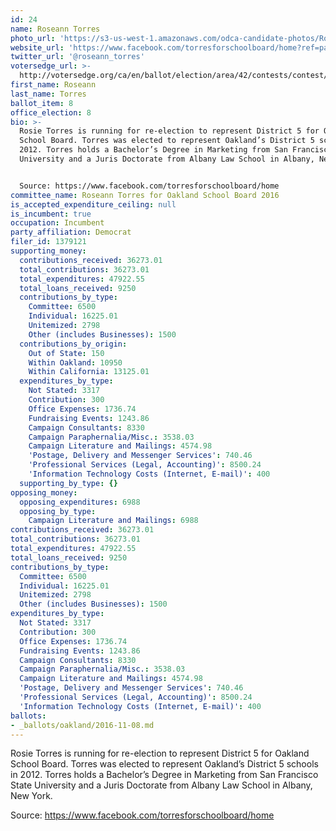 ```yaml
---
id: 24
name: Roseann Torres
photo_url: 'https://s3-us-west-1.amazonaws.com/odca-candidate-photos/Roseann-Torres.png'
website_url: 'https://www.facebook.com/torresforschoolboard/home?ref=page_internal'
twitter_url: '@roseann_torres'
votersedge_url: >-
  http://votersedge.org/ca/en/ballot/election/area/42/contests/contest/13218/candidate/130701?&county=Alameda%20County&election_authority_id=1
first_name: Roseann
last_name: Torres
ballot_item: 8
office_election: 8
bio: >-
  Rosie Torres is running for re-election to represent District 5 for Oakland
  School Board. Torres was elected to represent Oakland’s District 5 schools in
  2012. Torres holds a Bachelor’s Degree in Marketing from San Francisco State
  University and a Juris Doctorate from Albany Law School in Albany, New York.  


  Source: https://www.facebook.com/torresforschoolboard/home
committee_name: Roseann Torres for Oakland School Board 2016
is_accepted_expenditure_ceiling: null
is_incumbent: true
occupation: Incumbent
party_affiliation: Democrat
filer_id: 1379121
supporting_money:
  contributions_received: 36273.01
  total_contributions: 36273.01
  total_expenditures: 47922.55
  total_loans_received: 9250
  contributions_by_type:
    Committee: 6500
    Individual: 16225.01
    Unitemized: 2798
    Other (includes Businesses): 1500
  contributions_by_origin:
    Out of State: 150
    Within Oakland: 10950
    Within California: 13125.01
  expenditures_by_type:
    Not Stated: 3317
    Contribution: 300
    Office Expenses: 1736.74
    Fundraising Events: 1243.86
    Campaign Consultants: 8330
    Campaign Paraphernalia/Misc.: 3538.03
    Campaign Literature and Mailings: 4574.98
    'Postage, Delivery and Messenger Services': 740.46
    'Professional Services (Legal, Accounting)': 8500.24
    'Information Technology Costs (Internet, E-mail)': 400
  supporting_by_type: {}
opposing_money:
  opposing_expenditures: 6988
  opposing_by_type:
    Campaign Literature and Mailings: 6988
contributions_received: 36273.01
total_contributions: 36273.01
total_expenditures: 47922.55
total_loans_received: 9250
contributions_by_type:
  Committee: 6500
  Individual: 16225.01
  Unitemized: 2798
  Other (includes Businesses): 1500
expenditures_by_type:
  Not Stated: 3317
  Contribution: 300
  Office Expenses: 1736.74
  Fundraising Events: 1243.86
  Campaign Consultants: 8330
  Campaign Paraphernalia/Misc.: 3538.03
  Campaign Literature and Mailings: 4574.98
  'Postage, Delivery and Messenger Services': 740.46
  'Professional Services (Legal, Accounting)': 8500.24
  'Information Technology Costs (Internet, E-mail)': 400
ballots:
- _ballots/oakland/2016-11-08.md
---
```

Rosie Torres is running for re-election to represent District 5 for Oakland School Board. Torres was elected to represent Oakland’s District 5 schools in 2012. Torres holds a Bachelor’s Degree in Marketing from San Francisco State University and a Juris Doctorate from Albany Law School in Albany, New York.  

Source: https://www.facebook.com/torresforschoolboard/home
